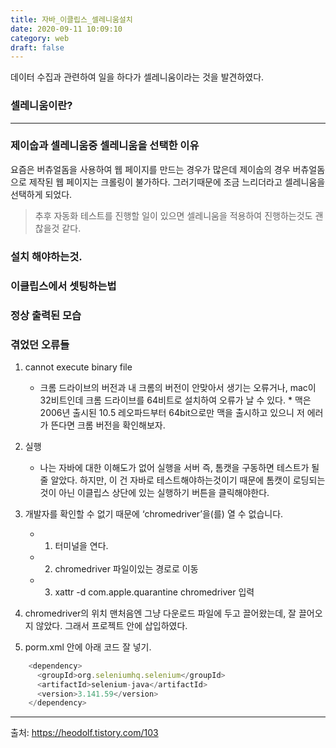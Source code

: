 ```yaml
---
title: 자바_이클립스_셀레니움설치
date: 2020-09-11 10:09:10
category: web
draft: false
---
```


데이터 수집과 관련하여 일을 하다가 셀레니움이라는 것을 발견하였다. 

### 셀레니움이란?
---

### 제이숩과 셀레니움중 셀레니움을 선택한 이유
요즘은 버츄얼돔을 사용하여 웹 페이지를 만드는 경우가 많은데 
제이숩의 경우 버츄얼돔으로 제작된 웹 페이지는 크롤링이 불가하다. 
그러기때문에 조금 느리더라고 셀레니움을 선택하게 되었다. 
> 추후 자동화 테스트를 진행할 일이 있으면 셀레니움을 적용하여
진행하는것도 괜찮을것 같다.

### 설치 해야하는것.



### 이클립스에서 셋팅하는법

### 정상 출력된 모습

### 겪었던 오류들
1. cannot execute binary file
   - 크롬 드라이브의 버전과 내 크롬의 버전이 안맞아서 생기는 오류거나,
   mac이 32비트인데 크롬 드라이브를 64비트로 설치하여 오류가 날 수 있다. * 맥은 2006년 출시된 10.5 레오파드부터 64bit으로만 맥을 출시하고 있으니 저 에러가 뜬다면 크롬 버전을 확인해보자.

 2. 실행
    - 나는 자바에 대한 이해도가 없어 실행을 서버 즉, 톰캣을 구동하면
    테스트가 될 줄 알았다. 
    하지만, 이 건 자바로 테스트해야하는것이기 때문에 톰캣이 로딩되는것이 아닌 이클립스 상단에 있는 실행하기 버튼을 클릭해야한다. 

3. 개발자를 확인할 수 없기 때문에 ‘chromedriver’을(를) 열 수 없습니다.
    - 1. 터미널을 연다.
    - 2. chromedriver 파일이있는 경로로 이동
    - 3. xattr -d com.apple.quarantine chromedriver  입력

 4. chromedriver의 위치 
    맨처음엔 그냥 다운로드 파일에 두고 끌어왔는데, 잘 끌어오지 않았다. 
    그래서 프로젝트 안에 삽입하였다.

5.  porm.xml 안에 아래 코드 잘 넣기. 

```javascript 
    <dependency>
      <groupId>org.seleniumhq.selenium</groupId>
      <artifactId>selenium-java</artifactId>
      <version>3.141.59</version>
    </dependency>
```
---

출처: https://heodolf.tistory.com/103

